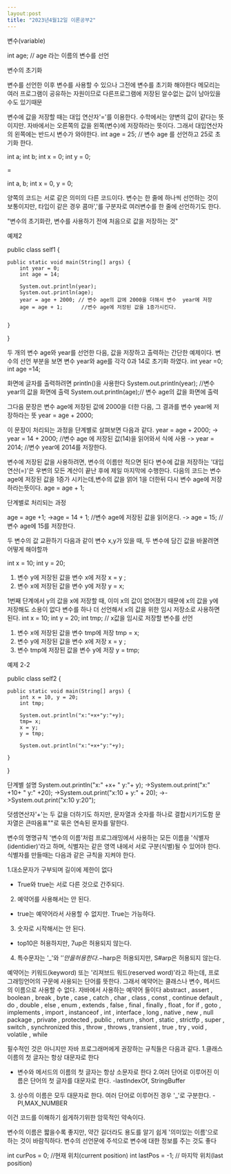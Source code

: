 ```yaml
---
layout:post
title: "2023년4월12일 이론공부2"
---
```




변수(variable) 

int age; // age 라는 이름의 변수를 선언

변수의 초기화

변수를 선언한 이후 변수를 사용할 수 있으나 그전에 변수를 초기화 해야한다
메모리는 여러 프로그램이 공유하는 자원이므로 다른프로그램에 저장된 알수없는 값이
남아있을수도 있기때문

변수에 값을 저장할 때는 대입 연산자'='를 이용한다.
수학에서는 양변의 값이 같다는 뜻이지만. 자바에서는 오른쪽의 값을 왼쪽(변수)에 저장하라는 뜻이다.
그래서 대입연산자의 왼쪽에는 반드시 변수가 와야한다.
int age = 25; // 변수 age 를 선언하고 25로 초기화 한다.

int a;
int b;
int x = 0;
int y = 0;

=

int a, b;
int x = 0, y = 0;

양쪽의 코드는 서로 같은 의미의 다른 코드이다.
변수는 한 줄에 하나씩 선언하는 것이 보통이지만,
타입이 같은 경우 콤마','를 구분자로 여러변수를 한 줄에 선언하기도 한다.


"변수의 초기화란, 변수를 사용하기 전에 처음으로 값을 저장하는 것"

예제2


public class self1 {

	public static void main(String[] args) {
		int year = 0;
		int age = 14;
		
		System.out.println(year);
		System.out.println(age);
		year = age + 2000; // 변수 age의 값에 2000을 더해서 변수  year에 저장
		age = age + 1; 		//변수 age에 저장된 값을 1증가시킨다.
		

	}

}


두 개의 변수 age와 year를 선언한 다음, 값을 저장하고 출력하는 간단한 예제이다.
변수의 선언 부분을 보면 변수 year와 age를 각각 0과 14로 초기화 하였다.
int year =0;
int age =14;

화면에 글자를 출력하려면 println()을 사용한다
System.out.println(year); //변수 year의 값을 화면에 출력
System.out.println(age);// 변수 age의 값을 화면에 출력

그다음 문장은 변수 age에 저장된 값에 2000을 더한 다음, 그 결과를 변수 year에 저장하라는 뜻
year = age + 2000;

이 문장이 처리되는 과정을 단계별로 살펴보면 다음과 같다.
year = age + 2000;
-> year = 14 + 2000; //변수 age 에 저장된 값(14)을 읽어와서 식에 사용
-> year = 2014;       //변수 year에 2014를 저장한다.

변수에 저장된 값을 사용하려면, 변수의 이름만 적으면 된다
변수에 값을 저장하는 '대입연산(=)'은 우변의 모든 계산이 끝난 후에 제일 마지막에 수행한다.
다음의 코드는 변수 age에 저장된 값을 1증가 시키는데,변수의 값을 얽어 1을 더한뒤
다시 변수 age에 저장하라는뜻이다.
age = age + 1;

단계별로 처리되는 과정

age = age +1;
->age = 14 + 1; //변수 age에 저장된 값을 읽어온다.
-> age = 15;  //변수 age에 15를 저장한다.

두 변수의 값 교환하기
다음과 같이 변수 x,y가 있을 때, 두 변수에 담긴 값을 바꿀려면 어떻게 해야할까

int x = 10;
int y = 20;

1. 변수 y에 저장된 값을 변수 x에 저장
x = y ;
2. 변수 x에 저장된 값을 변수 y에 저장
y = x;

1번째 단계에서 y의 값을 x에 저장할 때, 이미 x의 값이 없어졌기 때문에
x의 값을 y에 저장해도 소용이 없다
변수를 하나 더 선언해서 x의 값을 위한 임시 저장소로 사용하면된다.
int x = 10;
int y = 20;
int tmp;	// x값을 임시로 저장할 변수를 선언 

1. 변수 x에 저장된 값을 변수 tmp에 저장
tmp  = x;
2. 변수 y에 저장된 값을 변수 x에 저장
x = y ;
3. 변수 tmp에 저장된 값을 변수 y에 저장
y = tmp;



예제 2-2


public class self2 {

	public static void main(String[] args) {
		int x = 10, y = 20;
		int tmp;
		
		System.out.println("x:"+x+"y:"+y);
		tmp= x;
		x = y;
		y = tmp;
		
		System.out.println("x:"+x+"y:"+y);

	}

}


단계별 설명
System.out.println("x:" +x+ " y:"+ y);
->System.out.print("x:" +10+ " y:" +20);
->System.out.print("x:10 +  y:" + 20);
->->System.out.print("x:10 y:20");

덧셈연산자'+'는 두 값을 더하기도 하지만, 문자열과 숫자를 하나로 결합시키기도함
문자열은 큰따옴표""로 묶은 연속된 문자를 말한다.

변수의 명명규칙
'변수의 이름'처럼 프로그래밍에서 사용하는 모든 이름을 '식별자(identidier)'라고 하며,
식별자는 같은 영역 내에서 서로 구분(식별)될 수 있어야 한다. 식별자를 만들때는
다음과 같은 규칙을 지켜야 한다.

1.대소문자가 구부되며 길이에 제한이 없다
 - True와 true는 서로 다른 것으로 간주되다.
2. 예약어를 사용해서는 안 된다.
- true는 예약어라서 사용할 수 없지만. True는 가능하다.
3. 숫자로 시작해서는 안 된다.
- top10은 허용하지만, 7up은 허용되지 않는다.
4. 특수문자는 '_'와 '$'만을 허용한다.
-$harp은 허용되지만, S#arp은 허용되지 않는다.

예약어는 키워드(keyword) 또는 '리져브드 워드(reserved word)'라고 하는데,
프로그래밍언어의 구문에 사용되는 단어를 뜻한다.
그래서 예약어는 클래스나 변수, 메서드의 이름으로 사용할 수 없다.
자바에서 사용하는 예약어 들이다 
abstract , assert , boolean , break , byte  , case , catch , char , class , const , continue
default , do , double , else , enum , extends , false , final , finally , float , for
if , goto , implements , import , instanceof , int , interface , long , native , new , null
package , private , protected , public , return , short , static , strictfp , super , switch , synchronized
this , throw , throws , transient , true , try , void , volatile , while 

필수적인 것은 아니지만 자바 프로그래머에게 권장하는 규칙들은 다음과 같다.
1.클래스 이름의 첫 글자는 항상 대문자로 한다
- 변수와 메서드의 이름의 첫 글자는 항상 소문자로 한다
2.여러 단어로 이루어진 이름은 단어의 첫 글자를 대문자로 한다.
-lastIndexOf, StringBuffer
3. 상수의 이름은 모두 대문자로 한다. 여러 단어로 이루어진 경우 '_'로 구분한다.
-PI,MAX_NUMBER

이건 코드를 이해하기 쉽게하기위한 암묵적인 약속이다.

변수의 이름은 짧을수록 좋지만, 약간 길더라도 용도를 알기 쉽게 '의미있는 이름'으로
하는 것이 바람직하다. 변수의 선언문에 주석으로 변수에 대한 정보를 주는 것도 좋다

int curPos = 0; //현재 위치(current position)
int lastPos = -1; // 마지막 위치(last position)
